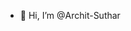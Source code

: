 - 👋 Hi, I’m @Archit-Suthar

<!---
Archit-Suthar/Archit-Suthar is a ✨ special ✨ repository because its `README.md` (this file) appears on your GitHub profile.
You can click the Preview link to take a look at your changes.
--->
